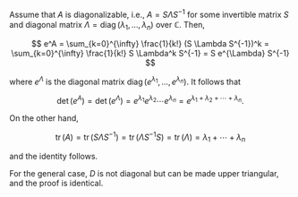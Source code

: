 Assume that $A$ is diagonalizable, i.e., $A = S \Lambda S^{-1}$ for some invertible matrix $S$ and diagonal matrix $\Lambda=\mathop{\mathrm{diag}}(\lambda_1, \ldots, \lambda_n)$ over $\mathbb{C}$. Then,

$$
e^A = \sum_{k=0}^{\infty} \frac{1}{k!} (S \Lambda S^{-1})^k = \sum_{k=0}^{\infty} \frac{1}{k!} S \Lambda^k S^{-1} = S e^{\Lambda} S^{-1}
$$

where $e^{\Lambda}$ is the diagonal matrix $\mathop{\mathrm{diag}}(e^{\lambda_1}, \ldots, e^{\lambda_n})$. It follows that 

$$
\det (e^{A}) = \det (e^{\Lambda}) = e^{\lambda_1} e^{\lambda_2} \cdots e^{\lambda_n} = e^{\lambda_1 + \lambda_2 + \cdots + \lambda_n}.
$$

On the other hand, 

$$
\mathop{\mathrm{tr}}(A) = \mathop{\mathrm{tr}}(S \Lambda S^{-1}) = \mathop{\mathrm{tr}}(\Lambda S^{-1}S) = \mathop{\mathrm{tr}}(\Lambda) = \lambda_1 + \cdots + \lambda_n
$$

and the identity follows.

For the general case, $D$ is not diagonal but can be made upper triangular, and the proof is identical.
